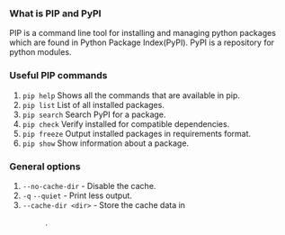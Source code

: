 ### What is PIP and PyPI
PIP is a command line tool for installing and managing python packages which are found in Python Package Index(PyPI). 
PyPI is a repository for python modules.


### Useful PIP commands
1. `pip help`   Shows all the commands that are available in pip.
1. `pip list`   List of all installed packages.
1. `pip search`   Search PyPI for a package.
1. `pip check`   Verify installed for compatible dependencies.
1. `pip freeze`   Output installed packages in requirements format.
1. `pip show`   Show information about a package.

### General options
1. `--no-cache-dir` - Disable the cache.
1. `-q` `--quiet` - Print less output.
1. `--cache-dir <dir>` - Store the cache data in <dir>.

